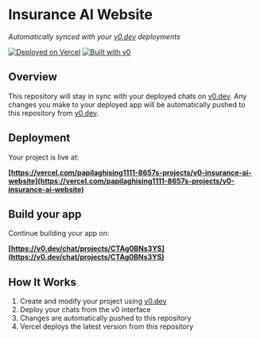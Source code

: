 # Insurance AI Website

*Automatically synced with your [v0.dev](https://v0.dev) deployments*

[![Deployed on Vercel](https://img.shields.io/badge/Deployed%20on-Vercel-black?style=for-the-badge&logo=vercel)](https://vercel.com/papilaghising1111-8657s-projects/v0-insurance-ai-website)
[![Built with v0](https://img.shields.io/badge/Built%20with-v0.dev-black?style=for-the-badge)](https://v0.dev/chat/projects/CTAg0BNs3YS)

## Overview

This repository will stay in sync with your deployed chats on [v0.dev](https://v0.dev).
Any changes you make to your deployed app will be automatically pushed to this repository from [v0.dev](https://v0.dev).

## Deployment

Your project is live at:

**[https://vercel.com/papilaghising1111-8657s-projects/v0-insurance-ai-website](https://vercel.com/papilaghising1111-8657s-projects/v0-insurance-ai-website)**

## Build your app

Continue building your app on:

**[https://v0.dev/chat/projects/CTAg0BNs3YS](https://v0.dev/chat/projects/CTAg0BNs3YS)**

## How It Works

1. Create and modify your project using [v0.dev](https://v0.dev)
2. Deploy your chats from the v0 interface
3. Changes are automatically pushed to this repository
4. Vercel deploys the latest version from this repository